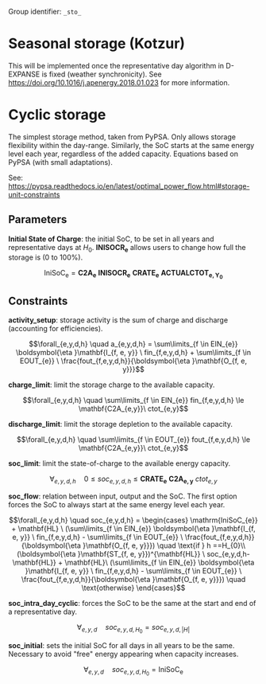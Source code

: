 Group identifier: `_sto_`

# Seasonal storage (Kotzur)

This will be implemented once the representative day algorithm in D-EXPANSE is fixed (weather synchronicity). See https://doi.org/10.1016/j.apenergy.2018.01.023 for more information.


# Cyclic storage

The simplest storage method, taken from PyPSA. Only allows storage flexibility within the day-range. Similarly, the SoC starts at the same energy level each year, regardless of the added capacity. Equations based on PyPSA (with small adaptations).

See: https://pypsa.readthedocs.io/en/latest/optimal_power_flow.html#storage-unit-constraints

## Parameters

**Initial State of Charge**: the initial SoC, to be set in all years and representative days at $H_{0}$. $\mathbf{INISOCR_{e}}$ allows users to change how full the storage is (0 to 100%).

$$\mathrm{IniSoC_{e}} = \mathbf{C2A_{e}} \ \mathbf{INISOCR_{e}} \ \mathbf{CRATE_{e}}\ \mathbf{ACTUALCTOT_{e,Y_{0}}}$$

## Constraints

**activity_setup**: storage activity is the sum of charge and discharge (accounting for efficiencies).

$$\forall_{e,y,d,h} \quad a_{e,y,d,h} = \sum\limits_{f \in EIN_{e}} \boldsymbol{\eta }\mathbf{I_{f, e, y}} \ fin_{f,e,y,d,h} + \sum\limits_{f \in EOUT_{e}} \  \frac{fout_{f,e,y,d,h}}{\boldsymbol{\eta }\mathbf{O_{f, e, y}}}$$

**charge_limit**: limit the storage charge to the available capacity.

$$\forall_{e,y,d,h} \quad \sum\limits_{f \in EIN_{e}} fin_{f,e,y,d,h} \le \mathbf{C2A_{e,y}}\ ctot_{e,y}$$

**discharge_limit**: limit the storage depletion to the available capacity.

$$\forall_{e,y,d,h} \quad \sum\limits_{f \in EOUT_{e}} fout_{f,e,y,d,h} \le \mathbf{C2A_{e,y}}\ ctot_{e,y}$$

**soc_limit**: limit the state-of-charge to the available energy capacity.

$$\forall_{e,y,d,h} \quad 0 \le soc_{e,y,d,h} \le \mathbf{CRATE_{e}} \ \mathbf{C2A_{e,y}}\ ctot_{e,y}$$

**soc_flow**: relation between input, output and the SoC. The first option forces the SoC to always start at the same energy level each year.

$$\forall_{e,y,d,h} \quad soc_{e,y,d,h} = \begin{cases} \mathrm{IniSoC_{e}} + \mathbf{HL} \ (\sum\limits_{f \in EIN_{e}} \boldsymbol{\eta }\mathbf{I_{f, e, y}} \ fin_{f,e,y,d,h} - \sum\limits_{f \in EOUT_{e}} \  \frac{fout_{f,e,y,d,h}}{\boldsymbol{\eta }\mathbf{O_{f, e, y}}}) \quad \text{if } h ==H_{0}\\
(\boldsymbol{\eta }\mathbf{ST_{f, e, y}})^{\mathbf{HL}} \ soc_{e,y,d,h-\mathbf{HL}} + \mathbf{HL}\ (\sum\limits_{f \in EIN_{e}} \boldsymbol{\eta }\mathbf{I_{f, e, y}} \ fin_{f,e,y,d,h} - \sum\limits_{f \in EOUT_{e}} \  \frac{fout_{f,e,y,d,h}}{\boldsymbol{\eta }\mathbf{O_{f, e, y}}}) \quad \text{otherwise}
\end{cases}$$

**soc_intra_day_cyclic**: forces the SoC to be the same at the start and end of a representative day.

$$\forall_{e,y,d} \quad soc_{e,y,d,H_{0}} = soc_{e,y,d,|H|}$$


**soc_initial**: sets the initial SoC for all days in all years to be the same. Necessary to avoid "free" energy appearing when capacity increases.

$$\forall_{e,y,d} \quad soc_{e,y,d,H_{0}} = \mathrm{IniSoC_{e}}$$
